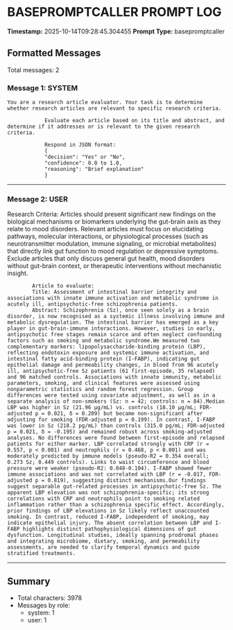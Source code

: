 # BASEPROMPTCALLER PROMPT LOG
**Timestamp:** 2025-10-14T09:28:45.304455
**Prompt Type:** basepromptcaller

## Formatted Messages
Total messages: 2

### Message 1: SYSTEM

```
You are a research article evaluator. Your task is to determine whether research articles are relevant to specific research criteria.

            Evaluate each article based on its title and abstract, and determine if it addresses or is relevant to the given research criteria.

            Respond in JSON format:
            {
            "decision": "Yes" or "No",
            "confidence": 0.0 to 1.0,
            "reasoning": "Brief explanation"
            }
```

---

### Message 2: USER

Research Criteria: Articles should present significant new findings on the biological mechanisms or biomarkers underlying the gut-brain axis as they relate to mood disorders. Relevant articles must focus on elucidating pathways, molecular interactions, or physiological processes (such as neurotransmitter modulation, immune signaling, or microbial metabolites) that directly link gut function to mood regulation or depressive symptoms. Exclude articles that only discuss general gut health, mood disorders without gut-brain context, or therapeutic interventions without mechanistic insight.

            Article to evaluate:
            Title: Assessment of intestinal barrier integrity and associations with innate immune activation and metabolic syndrome in acutely ill, antipsychotic-free schizophrenia patients.
            Abstract: Schizophrenia (Sz), once seen solely as a brain disorder, is now recognised as a systemic illness involving immune and metabolic dysregulation. The intestinal barrier has emerged as a key player in gut-brain-immune interactions. However, studies in early, antipsychotic free stages remain scarce and often neglect confounding factors such as smoking and metabolic syndrome.We measured two complementary markers: lipopolysaccharide-binding protein (LBP), reflecting endotoxin exposure and systemic immune activation, and intestinal fatty acid-binding protein (I-FABP), indicating gut epithelial damage and permeability changes, in blood from 96 acutely ill, antipsychotic-free Sz patients (61 first-episode, 35 relapsed) and 96 matched controls. Associations with innate immunity, metabolic parameters, smoking, and clinical features were assessed using nonparametric statistics and random forest regression. Group differences were tested using covariate adjustment, as well as in a separate analysis of non-smokers (Sz: n = 42; controls: n = 84).Median LBP was higher in Sz (21.96 µg/mL) vs. controls (18.10 µg/mL; FDR-adjusted p = 0.021, δ = 0.209) but became non-significant after adjusting for smoking (FDR-adjusted p = 0.199). In contrast, I-FABP was lower in Sz (218.2 pg/mL) than controls (315.0 pg/mL; FDR-adjusted p = 0.021, δ = -0.195) and remained robust across smoking-adjusted analyses. No differences were found between first-episode and relapsed patients for either marker. LBP correlated strongly with CRP (r = 0.557, p < 0.001) and neutrophils (r = 0.468, p < 0.001) and was moderately predicted by immune models (pseudo-R2 = 0.354 overall; 0.273 Sz; 0.449 controls). Links to waist circumference and blood pressure were weaker (pseudo-R2: 0.048-0.104). I-FABP showed fewer immune associations and was not correlated with LBP (r = -0.017, FDR-adjusted p = 0.819), suggesting distinct mechanisms.Our findings suggest separable gut‑related processes in antipsychotic-free Sz. The apparent LBP elevation was not schizophrenia‑specific; its strong correlations with CRP and neutrophils point to smoking related inflammation rather than a schizophrenia specific effect. Accordingly, prior findings of LBP elevations in Sz likely reflect unaccounted smoking. In contrast, reduced I-FABP, independent of smoking, may indicate epithelial injury. The absent correlation between LBP and I-FABP highlights distinct pathophysiological dimensions of gut dysfunction. Longitudinal studies, ideally spanning prodromal phases and integrating microbiome, dietary, smoking, and permeability assessments, are needed to clarify temporal dynamics and guide stratified treatments.

---

## Summary
- Total characters: 3978
- Messages by role:
  - system: 1
  - user: 1